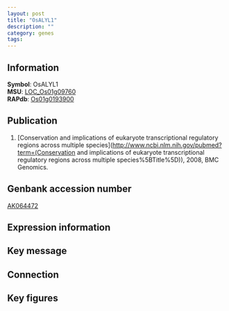 ```yaml
---
layout: post
title: "OsALYL1"
description: ""
category: genes
tags: 
---
```


## Information
__Symbol__: OsALYL1  
__MSU__: [LOC_Os01g09760](http://rice.plantbiology.msu.edu/cgi-bin/ORF_infopage.cgi?orf=LOC_Os01g09760)  
__RAPdb__: [Os01g0193900](http://rapdb.dna.affrc.go.jp/viewer/gbrowse_details/irgsp1?name=Os01g0193900)  

## Publication
1. [Conservation and implications of eukaryote transcriptional regulatory regions across multiple species](http://www.ncbi.nlm.nih.gov/pubmed?term=(Conservation and implications of eukaryote transcriptional regulatory regions across multiple species%5BTitle%5D)), 2008, BMC Genomics.

## Genbank accession number
[AK064472](http://www.ncbi.nlm.nih.gov/nuccore/AK064472)

## Expression information

## Key message

## Connection

## Key figures


